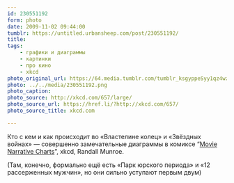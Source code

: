 ```yaml
---
id: 230551192
form: photo
date: 2009-11-02 09:44:00
tumblr: https://untitled.urbansheep.com/post/230551192/
title:
tags:
    - графики и диаграммы
    - картинки
    - про кино
    - xkcd
photo_original_url: https://64.media.tumblr.com/tumblr_ksgyppeSyy1qz4wzio1_1280.png
photo: ../../media/230551192.png
photo_caption:
photo_source: http://xkcd.com/657/large/
photo_source_url: https://href.li/?http://xkcd.com/657/
photo_source_title: xkcd.com

---
```


<p>Кто с кем и как происходит во «Властелине колец» и «Звёздных войнах» — совершенно замечательные диаграммы в комиксе “<a href="http://xkcd.com/657/">Movie Narrative Charts</a>”, xkcd, Randall Munroe.</p>

<p>(Там, конечно, формально ещё есть «Парк юрского периода» и «12 рассерженных мужчин», но они сильно уступают первым двум)</p>
